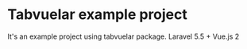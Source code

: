 # Tabvuelar example project
It's an example project using tabvuelar package. Laravel 5.5 + Vue.js 2
